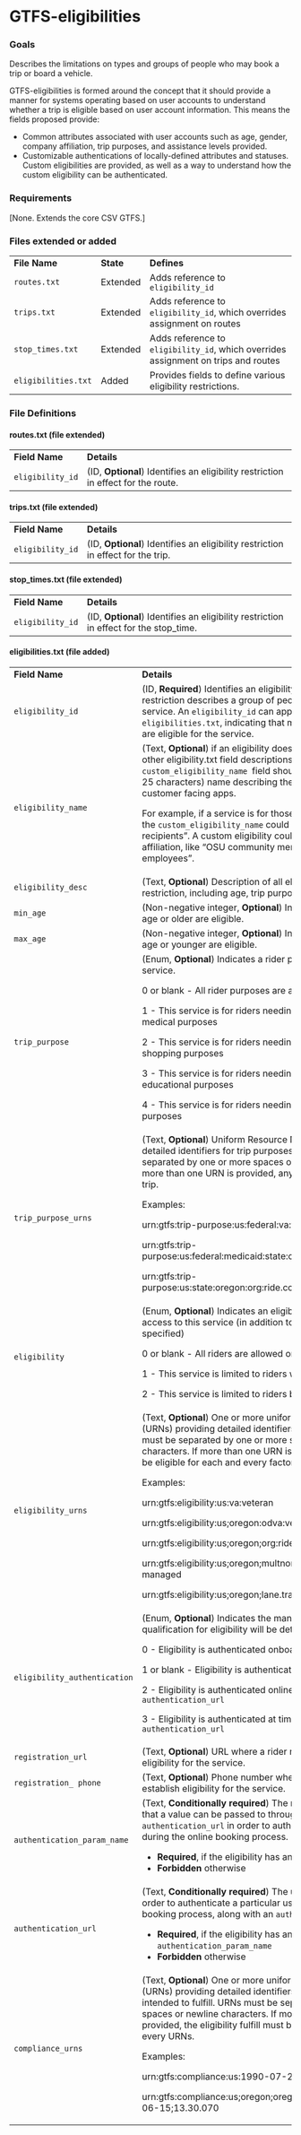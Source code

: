 # GTFS-eligibilities

### Goals

Describes the limitations on types and groups of people who may book a trip or board a vehicle.

GTFS-eligibilities is formed around the concept that it should provide a manner for systems operating based on user accounts to understand whether a trip is eligible based on user account information. This means the fields proposed provide:



*   Common attributes associated with user accounts such as age, gender, company affiliation, trip purposes, and assistance levels provided.
*   Customizable authentications of locally-defined attributes and statuses. Custom eligibilities are provided, as well as a way to understand how the custom eligibility can be authenticated.


### Requirements

[None. Extends the core CSV GTFS.] 


### Files extended or added


<table>
  <tr>
   <td><strong>File Name</strong>
   </td>
   <td><strong>State</strong>
   </td>
   <td><strong>Defines</strong>
   </td>
  </tr>
  <tr>
   <td><code>routes.txt</code>
   </td>
   <td>Extended
   </td>
   <td>Adds reference to <code>eligibility_id</code>
   </td>
  </tr>
  <tr>
   <td><code>trips.txt</code>
   </td>
   <td>Extended
   </td>
   <td>Adds reference to <code>eligibility_id</code>, which overrides assignment on routes
   </td>
  </tr>
  <tr>
   <td><code>stop_times.txt</code>
   </td>
   <td>Extended
   </td>
   <td>Adds reference to <code>eligibility_id</code>, which overrides assignment on trips and routes
   </td>
  </tr>
  <tr>
   <td><code>eligibilities.txt</code>
   </td>
   <td>Added
   </td>
   <td>Provides fields to define various eligibility restrictions.
   </td>
  </tr>
</table>



### 


### File Definitions


#### routes.txt (file extended)


<table>
  <tr>
   <td><strong>Field Name</strong>
   </td>
   <td><strong>Details</strong>
   </td>
  </tr>
  <tr>
   <td><code>eligibility_id</code>
   </td>
   <td>(ID, <strong>Optional</strong>) Identifies an eligibility restriction in effect for the route.
   </td>
  </tr>
</table>



#### trips.txt (file extended)


<table>
  <tr>
   <td><strong>Field Name</strong>
   </td>
   <td><strong>Details</strong>
   </td>
  </tr>
  <tr>
   <td><code>eligibility_id</code>
   </td>
   <td>(ID, <strong>Optional</strong>) Identifies an eligibility restriction in effect for the trip.
   </td>
  </tr>
</table>



#### stop_times.txt (file extended)


<table>
  <tr>
   <td><strong>Field Name</strong>
   </td>
   <td><strong>Details</strong>
   </td>
  </tr>
  <tr>
   <td><code>eligibility_id</code>
   </td>
   <td>(ID, <strong>Optional</strong>) Identifies an eligibility restriction in effect for the stop_time.
   </td>
  </tr>
</table>



#### eligibilities.txt (file added)


<table>
  <tr>
   <td><strong>Field Name</strong>
   </td>
   <td><strong>Details</strong>
   </td>
  </tr>
  <tr>
   <td><code>eligibility_id</code>
   </td>
   <td>(ID, <strong>Required</strong>) Identifies an eligibility restriction. An eligibility restriction describes a group of people who can ride a service. An <code>eligibility_id</code> can appear on multiple lines of <code>eligibilities.txt</code>, indicating that multiple groups of people are eligible for the service.
   </td>
  </tr>
  <tr>
   <td><code>eligibility_name</code>
   </td>
   <td>(Text, <strong>Optional</strong>) if an eligibility does not fit into one of the other eligibility.txt field descriptions, then the <code>custom_eligibility_name </code>field should provide a short (up to 25 characters) name describing the eligibility, for use in customer facing apps.
<p>
For example, if a service is for those registered in Medicaid, the <code>custom_eligibility_name</code> could be “Medicaid recipients”. A custom eligibility could also be a company affiliation, like “OSU community members” or “OSU employees”.
   </td>
  </tr>
  <tr>
   <td><code>eligibility_desc</code>
   </td>
   <td>(Text, <strong>Optional</strong>) Description of all elements of the eligibility restriction, including age, trip purpose, and other factors.
   </td>
  </tr>
  <tr>
   <td><code>min_age</code>
   </td>
   <td>(Non-negative integer, <strong>Optional</strong>) Indicates all riders this age or older are eligible.
   </td>
  </tr>
  <tr>
   <td><code>max_age</code>
   </td>
   <td>(Non-negative integer, <strong>Optional</strong>) Indicates all riders this age or younger are eligible.
   </td>
  </tr>
  <tr>
   <td><code>trip_purpose</code>
   </td>
   <td>(Enum, <strong>Optional</strong>) Indicates a rider purpose eligible for this service.
<p>
0 or blank - All rider purposes are allowed on this service.
<p>
1 - This service is for riders needing transportation for medical purposes
<p>
2 - This service is for riders needing transportation for shopping purposes
<p>
3 - This service is for riders needing transportation for educational purposes
<p>
4 - This service is for riders needing transportation for work purposes
   </td>
  </tr>
  <tr>
   <td><code>trip_purpose_urns</code>
   </td>
   <td>(Text, <strong>Optional</strong>) Uniform Resource Names (URNs) providing detailed identifiers for trip purposes. URNs must be separated by one or more spaces or newline characters. If more than one URN is provided, any is allowed for a given trip.
<p>
Examples: 
<p>
urn:gtfs:trip-purpose:us:federal:va:vts:medical
<p>
urn:gtfs:trip-purpose:us:federal:medicaid:state:oregon:medical
<p>
urn:gtfs:trip-purpose:us:state:oregon:org:ride.connection:recreation
   </td>
  </tr>
  <tr>
   <td><code>eligibility</code>
   </td>
   <td>(Enum, <strong>Optional</strong>) Indicates an eligibility constraint that limits access to this service (in addition to the age range, if specified) 
<p>
0 or blank - All riders are allowed on this service.
<p>
1 - This service is limited to riders with disabilities
<p>
2 - This service is limited to riders based on other criteria
   </td>
  </tr>
  <tr>
   <td><code>eligibility_urns</code>
   </td>
   <td>(Text, <strong>Optional</strong>) One or more uniform resource names (URNs) providing detailed identifiers for eligibility. URNs must be separated by one or more spaces or newline characters. If more than one URN is provided, the rider must be eligible for each and every factor described by the URNs.
<p>
Examples:
<p>
urn:gtfs:eligibility:us:va:veteran
<p>
urn:gtfs:eligibility:us;oregon:odva:veteran
<p>
urn:gtfs:eligibility:us;oregon;org:ride.connection:veteran
<p>
urn:gtfs:eligibility:us;oregon;multnomah.county:ads:case-managed
<p>
urn:gtfs:eligibility:us;oregon;lane.transit.district:low-income
   </td>
  </tr>
  <tr>
   <td><code>eligibility_authentication</code>
   </td>
   <td>(Enum, <strong>Optional</strong>) Indicates the manner in which qualification for eligibility will be determined.
<p>
0 - Eligibility is authenticated onboard at no particular time.
<p>
1 or blank - Eligibility is authenticated at time of boarding.
<p>
2 - Eligibility is authenticated online via an <code>authentication_url</code>
<p>
3 - Eligibility is authenticated at time of booking, without an <code>authentication_url</code>
   </td>
  </tr>
  <tr>
   <td><code>registration_url</code>
   </td>
   <td>(Text, <strong>Optional</strong>) URL where a rider may register to establish eligibility for the service.
   </td>
  </tr>
  <tr>
   <td><code>registration_ phone</code>
   </td>
   <td>(Text, <strong>Optional</strong>) Phone number where a rider may register to establish eligibility for the service.
   </td>
  </tr>
  <tr>
   <td><code>authentication_param_name</code>
   </td>
   <td>(Text, <strong>Conditionally required</strong>) The name of the parameter that a value can be passed to through the <code>authentication_url</code> in order to authenticate a particular user during the online booking process.  
<ul>

<li><strong>Required</strong>, if the eligibility has an <code>authentication_url</code>

<li><strong>Forbidden</strong> otherwise
</li>
</ul>
   </td>
  </tr>
  <tr>
   <td><code>authentication_url</code>
   </td>
   <td>(Text, <strong>Conditionally required</strong>) The url that can be utilized in order to authenticate a particular user during the online booking process, along with an <code>authentication_param_name</code>.  
<ul>

<li><strong>Required</strong>, if the eligibility has an <code>authentication_param_name</code>

<li><strong>Forbidden</strong> otherwise
</li>
</ul>
   </td>
  </tr>
  <tr>
   <td><code>compliance_urns</code>
   </td>
   <td>(Text, <strong>Optional</strong>) One or more uniform resource names (URNs) providing detailed identifiers for laws the eligibility is intended to fulfill. URNs must be separated by one or more spaces or newline characters. If more than one URN is provided, the eligibility fulfill must be eligible for each and every URNs. 
<p>
Examples:
<p>
urn:gtfs:compliance:us:1990-07-26;ada
<p>
urn:gtfs:compliance:us;oregon;oregon.city:ordinance:2020-06-15;13.30.070
   </td>
  </tr>
</table>


